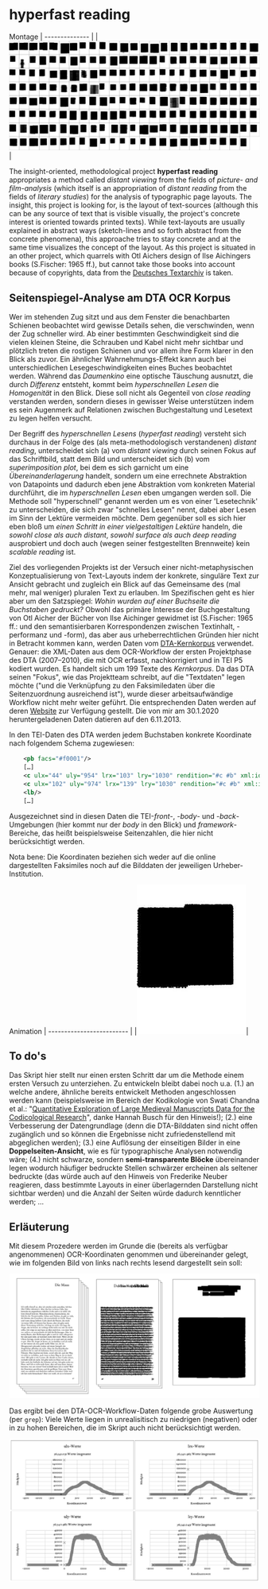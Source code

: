 # hyperfast reading

Montage
| -------------- |
|![hyperfast reading 199 texts of the DTA Kernkorpus](Alle_Bilder_Montage.jpg)|

The insight-oriented, methodological project **hyperfast reading** appropriates a method called *distant viewing* from the fields of *picture- and film-analysis* (which itself is an appropriation of *distant reading* from the fields of *literary studies*) for the analysis of typographic page layouts. The insight, this project is looking for, is the layout of text-sources (although this can be any source of text that is visible visually, the project's concrete interest is oriented towards printed texts). While text-layouts are usually explained in abstract ways (sketch-lines and so forth abstract from the concrete phenomena), this approache tries to stay concrete and at the same time visualizes the concept of the layout. As this project is situated in an other project, which quarrels with Otl Aichers design of Ilse Aichingers books (S.Fischer: 1965 ff.), but cannot take those books into account because of copyrights, data from the [Deutsches Textarchiv](https://github.com/deutschestextarchiv) is taken.

## Seitenspiegel-Analyse am DTA OCR Korpus

Wer im stehenden Zug sitzt und aus dem Fenster die benachbarten Schienen beobachtet wird gewisse Details sehen, die verschwinden, wenn der Zug schneller wird. Ab einer bestimmten Geschwindigkeit sind die vielen kleinen Steine, die Schrauben und Kabel nicht mehr sichtbar und plötzlich treten die rostigen Schienen und vor allem ihre Form klarer in den Blick als zuvor. Ein ähnlicher Wahrnehmungs-Effekt kann auch bei unterschiedlichen Lesegeschwindigkeiten eines Buches beobachtet werden. Während das *Daumenkino* eine optische Täuschung ausnutzt, die durch *Differenz* entsteht, kommt beim *hyperschnellen Lesen* die *Homogenität* in den Blick. Diese soll nicht als Gegenteil von *close reading* verstanden werden, sondern dieses in gewisser Weise unterstützen indem es sein Augenmerk auf Relationen zwischen Buchgestaltung und Lesetext zu legen helfen versucht.

Der Begriff des *hyperschnellen Lesens* (*hyperfast reading*) versteht sich durchaus in der Folge des (als meta-methodologisch verstandenen) *distant reading*, unterscheidet sich (a) vom *distant viewing* durch seinen Fokus auf das Schriftbild, statt dem Bild und unterscheidet sich (b) vom *superimposition plot*, bei dem es sich garnicht um eine *Übereinanderlagerung* handelt, sondern um eine errechnete Abstraktion von Datapoints und dadurch eben jene Abstraktion vom konkreten Material durchführt, die im *hyperschnellen Lesen* eben umgangen werden soll. Die Methode soll "hyperschnell" genannt werden um es von einer 'Lesetechnik' zu unterscheiden, die sich zwar "schnelles Lesen" nennt, dabei aber Lesen im Sinn der Lektüre vermeiden möchte. Dem gegenüber soll es sich hier eben bloß um *einen Schritt in einer vielgestaltigen Lektüre* handeln, die *sowohl close als auch distant*, *sowohl surface als auch deep reading* ausprobiert und doch auch (wegen seiner festgestellten Brennweite) kein *scalable reading* ist.

Ziel des vorliegenden Projekts ist der Versuch einer nicht-metaphysischen Konzeptualisierung von Text-Layouts indem der konkrete, singuläre Text zur Ansicht gebracht und zugleich ein Blick auf das Gemeinsame des (mal mehr, mal weniger) pluralen Text zu erlauben. Im Spezifischen geht es hier aber um den Satzspiegel: *Wohin wurden auf einer Buchseite die Buchstaben gedruckt?* Obwohl das primäre Interesse der Buchgestaltung von Otl Aicher der Bücher von Ilse Aichinger gewidmet ist (S.Fischer: 1965 ff.: und den semantisierbaren Korrespondenzen zwischen Textinhalt, -performanz und -form), das aber aus urheberrechtlichen Gründen hier nicht in Betracht kommen kann, werden Daten vom [DTA-Kernkorpus](https://deutschestextarchiv.de) verwendet. Genauer: die XML-Daten aus dem OCR-Workflow der ersten Projektphase des DTA (2007–2010), die mit OCR erfasst, nachkorrigiert und in TEI P5 kodiert wurden. Es handelt sich um 199 Texte des *Kernkorpus*. Da das DTA seinen "Fokus", wie das Projektteam schreibt, auf die "Textdaten" legen möchte ("und die Verknüpfung zu den Faksimiledaten über die Seitenzuordnung ausreichend ist"), wurde dieser arbeitsaufwändige Workflow nicht mehr weiter geführt. Die entsprechenden Daten werden auf deren [Website](https://deutschestextarchiv.de/download#ocr) zur Verfügung gestellt. Die von mir am 30.1.2020 heruntergeladenen Daten datieren auf den 6.11.2013.

In den TEI-Daten des DTA werden jedem Buchstaben konkrete Koordinate nach folgendem Schema zugewiesen:

```xml
	<pb facs="#f0001"/>
	[…]
	<c ulx="44" uly="954" lrx="103" lry="1030" rendition="#c #b" xml:id="c1">R</c>
	<c ulx="102" uly="974" lrx="139" lry="1030" rendition="#c #b" xml:id="c2">u</c>
    <lb/>
	[…]
```

Ausgezeichnet sind in diesen Daten die TEI-*front*-, -*body*- und -*back*-Umgebungen (hier kommt nur der *body* in den Blick) und *framework*-Bereiche, das heißt beispielsweise Seitenzahlen, die hier nicht berücksichtigt werden.

Nota bene: Die Koordinaten beziehen sich weder auf die online dargestellten Faksimiles noch auf die Bilddaten der jeweiligen Urheber-Institution.

Animation
| ------------------------- |
|![hyperfastreading_DTA Kernkorpus](Alle_Bilder_Animation.gif)|

## To do's

Das Skript hier stellt nur einen ersten Schritt dar um die Methode einem ersten Versuch zu unterziehen. Zu entwickeln bleibt dabei noch u.a. (1.) an welche andere, ähnliche bereits entwickelt Methoden angeschlossen werden kann (beispielsweise im Bereich der Kodikologie von Swati Chandna et al.: "[Quantitative Exploration of Large Medieval Manuscripts Data for the Codicological Research](http://doi.org/10.1109/ldav.2016.7874306)", danke Hannah Busch für den Hinweis!); (2.) eine Verbesserung der Datengrundlage (denn die DTA-Bilddaten sind nicht offen zugänglich und so können die Ergebnisse nicht zufriedenstellend mit abgeglichen werden); (3.) eine Auflösung der einseitigen Bilder in eine **Doppelseiten-Ansicht**, wie es für typographische Analysen notwendig wäre; (4.) nicht schwarze, sondern **semi-transparente Blöcke** übereinander legen wodurch häufiger bedruckte Stellen schwärzer ercheinen als seltener bedruckte (das würde auch auf den Hinweis von Frederike Neuber reagieren, dass bestimmte Layouts in einer überlagernden Darstellung nicht sichtbar werden) und die Anzahl der Seiten würde dadurch kenntlicher werden; …


## Erläuterung

Mit diesem Prozedere werden im Grunde die (bereits als verfügbar angenommenen) OCR-Koordinaten genommen und übereinander gelegt, wie im folgenden Bild von links nach rechts lesend dargestellt sein soll:

![How to](howto.jpg)

Das ergibt bei den DTA-OCR-Workflow-Daten folgende grobe Auswertung (per `grep`): Viele Werte liegen in unrealisitisch zu niedrigen (negativen) oder in zu hohen Bereichen, die im Skript auch nicht berücksichtigt werden.

![grobe Auswertung, statistisch per grep](auswertunggrep.jpg)

